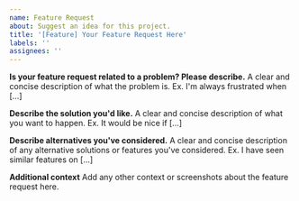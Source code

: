 ```yaml
---
name: Feature Request
about: Suggest an idea for this project.
title: '[Feature] Your Feature Request Here'
labels: ''
assignees: ''
---
```


**Is your feature request related to a problem? Please describe.** A clear and concise description of what the problem is. Ex. I'm always frustrated when [...]

**Describe the solution you'd like.** A clear and concise description of what you want to happen. Ex. It would be nice if [...]

**Describe alternatives you've considered.** A clear and concise description of any alternative solutions or features you've considered. Ex. I have seen similar features on [...]

**Additional context** Add any other context or screenshots about the feature request here.
